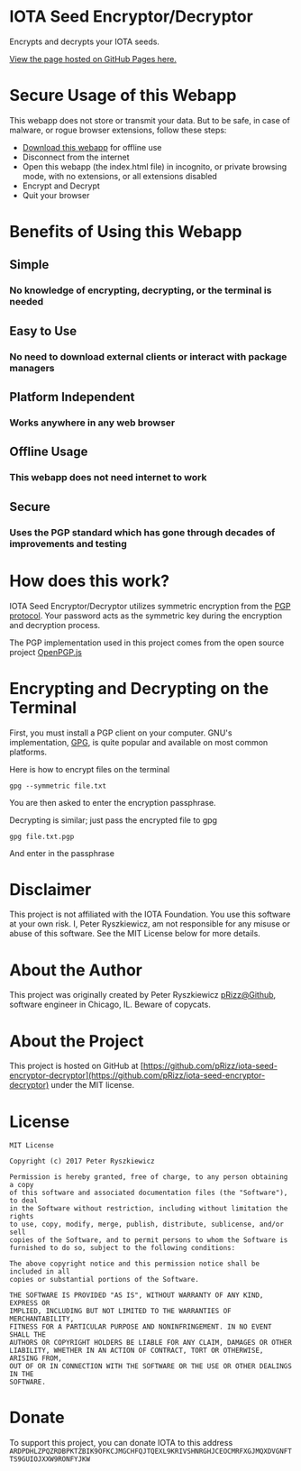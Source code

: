# IOTA Seed Encryptor/Decryptor
Encrypts and decrypts your IOTA seeds.

[View the page hosted on GitHub Pages here.](https://prizz.github.io/iota-seed-encryptor-decryptor/)

# Secure Usage of this Webapp
This webapp does not store or transmit your data. But to be safe, in case of malware, or rogue browser extensions, follow these steps:
* [Download this webapp](https://github.com/pRizz/iota-seed-encryptor-decryptor/archive/master.zip) for offline use
* Disconnect from the internet
* Open this webapp (the index.html file) in incognito, or private browsing mode, with no extensions, or all extensions disabled
* Encrypt and Decrypt
* Quit your browser

# Benefits of Using this Webapp
## Simple
### No knowledge of encrypting, decrypting, or the terminal is needed
## Easy to Use
### No need to download external clients or interact with package managers
## Platform Independent
### Works anywhere in any web browser
## Offline Usage
### This webapp does not need internet to work
## Secure
### Uses the PGP standard which has gone through decades of improvements and testing
            
# How does this work?
IOTA Seed Encryptor/Decryptor utilizes symmetric encryption from the [PGP protocol](https://en.wikipedia.org/wiki/Pretty_Good_Privacy). Your password acts as the symmetric key during the encryption and decryption process.

The PGP implementation used in this project comes from the open source project [OpenPGP.js](https://github.com/openpgpjs/openpgpjs)

# Encrypting and Decrypting on the Terminal
First, you must install a PGP client on your computer. GNU's implementation, [GPG](https://gnupg.org/download/index.html), is quite popular and available on most common platforms.

Here is how to encrypt files on the terminal
```
gpg --symmetric file.txt
```
You are then asked to enter the encryption passphrase.

Decrypting is similar; just pass the encrypted file to gpg
```
gpg file.txt.pgp
```
And enter in the passphrase

# Disclaimer
This project is not affiliated with the IOTA Foundation. You use this software at your own risk. I, Peter Ryszkiewicz, am not responsible for any misuse or abuse of this software. See the MIT License below for more details.

# About the Author
This project was originally created by Peter Ryszkiewicz [pRizz@Github](https://github.com/pRizz), software engineer in Chicago, IL. Beware of copycats.

# About the Project
This project is hosted on GitHub at [https://github.com/pRizz/iota-seed-encryptor-decryptor](https://github.com/pRizz/iota-seed-encryptor-decryptor) under the MIT license.

# License
```
MIT License

Copyright (c) 2017 Peter Ryszkiewicz

Permission is hereby granted, free of charge, to any person obtaining a copy
of this software and associated documentation files (the "Software"), to deal
in the Software without restriction, including without limitation the rights
to use, copy, modify, merge, publish, distribute, sublicense, and/or sell
copies of the Software, and to permit persons to whom the Software is
furnished to do so, subject to the following conditions:

The above copyright notice and this permission notice shall be included in all
copies or substantial portions of the Software.

THE SOFTWARE IS PROVIDED "AS IS", WITHOUT WARRANTY OF ANY KIND, EXPRESS OR
IMPLIED, INCLUDING BUT NOT LIMITED TO THE WARRANTIES OF MERCHANTABILITY,
FITNESS FOR A PARTICULAR PURPOSE AND NONINFRINGEMENT. IN NO EVENT SHALL THE
AUTHORS OR COPYRIGHT HOLDERS BE LIABLE FOR ANY CLAIM, DAMAGES OR OTHER
LIABILITY, WHETHER IN AN ACTION OF CONTRACT, TORT OR OTHERWISE, ARISING FROM,
OUT OF OR IN CONNECTION WITH THE SOFTWARE OR THE USE OR OTHER DEALINGS IN THE
SOFTWARE.
```

# Donate
To support this project, you can donate IOTA to this address
`ARDPDHLZPQZRDBPKTZBIK9OFKCJMGCHFQJTQEXL9KRIVSHNRGHJCEOCMRFXGJMQXDVGNFTTS9GUIOJXXW9RONFYJKW`

